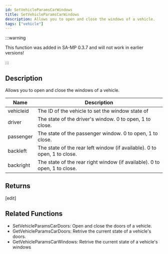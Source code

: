 ```yaml
---
id: SetVehicleParamsCarWindows
title: SetVehicleParamsCarWindows
description: Allows you to open and close the windows of a vehicle.
tags: ["vehicle"]
---
```


:::warning

This function was added in SA-MP 0.3.7 and will not work in earlier versions!

:::

## Description

Allows you to open and close the windows of a vehicle.

| Name      | Description                                                               |
| --------- | ------------------------------------------------------------------------- |
| vehicleid | The ID of the vehicle to set the window state of                          |
| driver    | The state of the driver's window. 0 to open, 1 to close.                  |
| passenger | The state of the passenger window. 0 to open, 1 to close.                 |
| backleft  | The state of the rear left window (if available). 0 to open, 1 to close.  |
| backright | The state of the rear right window (if available). 0 to open, 1 to close. |

## Returns

[edit]

## Related Functions

- SetVehicleParamsCarDoors: Open and close the doors of a vehicle.
- GetVehicleParamsCarDoors: Retrive the current state of a vehicle's doors.
- GetVehicleParamsCarWindows: Retrive the current state of a vehicle's windows
